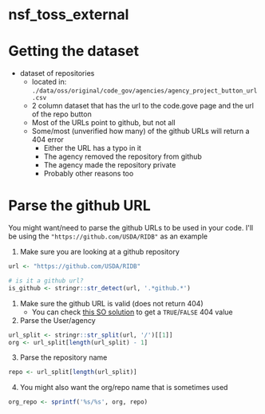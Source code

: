 # nsf_toss_external

# Getting the dataset

- dataset of repositories
    - located in: `./data/oss/original/code_gov/agencies/agency_project_button_url.csv`
    - 2 column dataset that has the url to the code.gove page and the url of the repo button
    - Most of the URLs point to github, but not all
    - Some/most (unverified how many) of the github URLs will return a 404 error
        - Either the URL has a typo in it
        - The agency removed the repository from github
        - The agency made the repository private
        - Probably other reasons too

# Parse the github URL

You might want/need to parse the github URLs to be used in your code.
I'll be using the `"https://github.com/USDA/RIDB"` as an example

1. Make sure you are looking at a github repository
```r
url <- "https://github.com/USDA/RIDB"

# is it a github url?
is_github <- stringr::str_detect(url, '.*github.*')
```
1. Make sure the github URL is valid (does not return 404)
    - You can check [this SO solution](https://stackoverflow.com/questions/23139357/how-to-determine-if-a-url-object-in-r-base-package-returns-404-not-found) to get a `TRUE`/`FALSE` 404 value
2. Parse the User/agency
```r
url_split <- stringr::str_split(url, '/')[[1]]
org <- url_split[length(url_split) - 1]
```
3. Parse the repository name
```r
repo <- url_split[length(url_split)]
```
4. You might also want the org/repo name that is sometimes used
```r
org_repo <- sprintf('%s/%s', org, repo)
```
